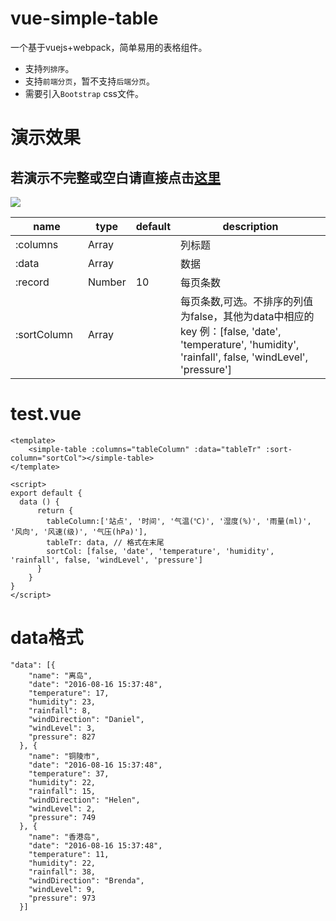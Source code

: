 # vue-simple-table

一个基于vuejs+webpack，简单易用的表格组件。

* 支持`列排序`。
* 支持`前端分页`，暂不支持`后端分页`。
* 需要引入`Bootstrap` css文件。

# 演示效果
## 若演示不完整或空白请直接点击[这里](http://7xswnj.com1.z0.glb.clouddn.com/simple-table.gif)

![](http://7xswnj.com1.z0.glb.clouddn.com/simple-table.gif)
<table class="table table-bordered table-striped">
    <thead>
        <tr>
            <th style="width: 100px;">name</th>
            <th style="width: 50px;">type</th>
            <th style="width: 50px;">default</th>
            <th>description</th>
        </tr>
    </thead>
    <tbody>
        <tr>
            <td>:columns</td>
            <td>Array</td>
            <td></td>
            <td>列标题</td>
        </tr>
        <tr>
            <td>:data</td>
            <td>Array</td>
            <td></td>
            <td>数据</td>
        </tr>
        <tr>
            <td>:record</td>
            <td>Number</td>
            <td>10</td>
            <td>每页条数</td>
        </tr>
        <tr>
            <td>:sortColumn</td>
            <td>Array</td>
            <td></td>
            <td>每页条数,可选。不排序的列值为false，其他为data中相应的key 例：[false, 'date', 'temperature', 'humidity', 'rainfall', false, 'windLevel', 'pressure']</td>
        </tr>
    </tbody>
</table>

# test.vue

```
<template>
    <simple-table :columns="tableColumn" :data="tableTr" :sort-column="sortCol"></simple-table>
</template>

<script>
export default {
  data () {
      return {
        tableColumn:['站点', '时间', '气温(℃)', '湿度(%)', '雨量(ml)', '风向', '风速(级)', '气压(hPa)'],
        tableTr: data, // 格式在末尾
        sortCol: [false, 'date', 'temperature', 'humidity', 'rainfall', false, 'windLevel', 'pressure']
      }
    }
}
</script>
```

# data格式

```
"data": [{
    "name": "离岛",
    "date": "2016-08-16 15:37:48",
    "temperature": 17,
    "humidity": 23,
    "rainfall": 8,
    "windDirection": "Daniel",
    "windLevel": 3,
    "pressure": 827
  }, {
    "name": "铜陵市",
    "date": "2016-08-16 15:37:48",
    "temperature": 37,
    "humidity": 22,
    "rainfall": 15,
    "windDirection": "Helen",
    "windLevel": 2,
    "pressure": 749
  }, {
    "name": "香港岛",
    "date": "2016-08-16 15:37:48",
    "temperature": 11,
    "humidity": 22,
    "rainfall": 38,
    "windDirection": "Brenda",
    "windLevel": 9,
    "pressure": 973
  }]
```